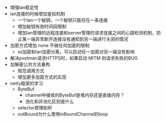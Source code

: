 * 增强lan稳定性
* lan连接的时候增加鉴权机制
    - 一个lan一个秘钥，一个秘钥只能存在一条连接
    - 增加秘钥有效时间段限制
    - 增加lan管理的远程连接和server管理的请求连接之间的心跳检测机制，防止某一端异常断开连接没有通知到另一端进行关闭的情况
* 加密方式增加 none 不做任何加密的限制
    - ss加密和lan加密分离，可以启动任一加密对另一端没有影响
* 解决postman请求HTTPS时，如果启动 MITM 则请求失败的BUG
* 加解密公共方法重构
    - 规范调用方式
    - 增加更多加密方式的实现
* netty框架的学习
    - ByteBuf
        - channel中接收的ByteBuf是堆内存还是直接内存？
        - 池化和非池化区别是什么
    - selector原理剖析
    - outBound为什么使用inBoundChannel的loop